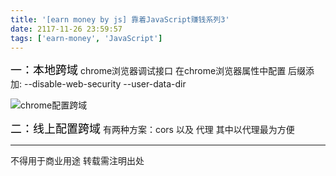 ```yaml
---
title: '[earn money by js] 靠着JavaScript赚钱系列3'
date: 2117-11-26 23:59:57
tags: ['earn-money', 'JavaScript']
---
```

<font size="4" color="#000">一：本地跨域</font> 
chrome浏览器调试接口 在chrome浏览器属性中配置 
后缀添加: --disable-web-security --user-data-dir

![chrome配置跨域](/1003-earn-money-by-js/configchrome.png)

<font size="4" color="#000">二：线上配置跨域</font> 
有两种方案：cors 以及 代理 
其中以代理最为方便


----------------
不得用于商业用途 转载需注明出处
